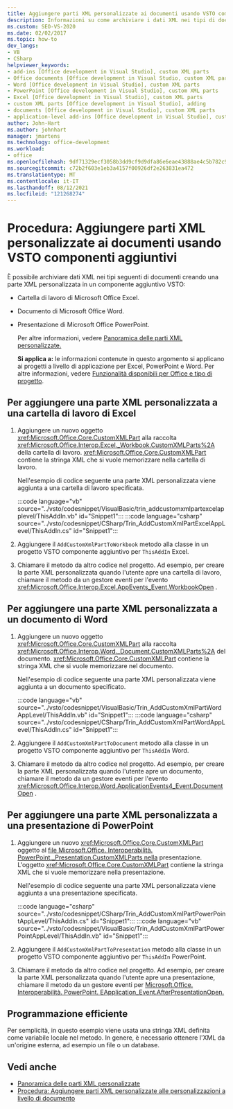 ```yaml
---
title: Aggiungere parti XML personalizzate ai documenti usando VSTO componenti aggiuntivi
description: Informazioni su come archiviare i dati XML nei tipi di documenti seguenti creando una parte XML personalizzata in un VSTO componente aggiuntivo.
ms.custom: SEO-VS-2020
ms.date: 02/02/2017
ms.topic: how-to
dev_langs:
- VB
- CSharp
helpviewer_keywords:
- add-ins [Office development in Visual Studio], custom XML parts
- Office documents [Office development in Visual Studio, custom XML parts
- Word [Office development in Visual Studio], custom XML parts
- PowerPoint [Office development in Visual Studio], custom XML parts
- Excel [Office development in Visual Studio], custom XML parts
- custom XML parts [Office development in Visual Studio], adding
- documents [Office development in Visual Studio], custom XML parts
- application-level add-ins [Office development in Visual Studio], custom XML parts
author: John-Hart
ms.author: johnhart
manager: jmartens
ms.technology: office-development
ms.workload:
- office
ms.openlocfilehash: 9df71329ecf3058b3dd9cf9d9dfa86e6eae43888ae4c5b782c9e229753e6a594
ms.sourcegitcommit: c72b2f603e1eb3a4157f00926df2e263831ea472
ms.translationtype: MT
ms.contentlocale: it-IT
ms.lasthandoff: 08/12/2021
ms.locfileid: "121268274"
---
```

# <a name="how-to-add-custom-xml-parts-to-documents-by-using-vsto-add-ins"></a>Procedura: Aggiungere parti XML personalizzate ai documenti usando VSTO componenti aggiuntivi
  È possibile archiviare dati XML nei tipi seguenti di documenti creando una parte XML personalizzata in un componente aggiuntivo VSTO:

- Cartella di lavoro di Microsoft Office Excel.

- Documento di Microsoft Office Word.

- Presentazione di Microsoft Office PowerPoint.

  Per altre informazioni, vedere [Panoramica delle parti XML personalizzate.](../vsto/custom-xml-parts-overview.md)

  **Si applica a:** le informazioni contenute in questo argomento si applicano ai progetti a livello di applicazione per Excel, PowerPoint e Word. Per altre informazioni, vedere [Funzionalità disponibili per Office e tipo di progetto](../vsto/features-available-by-office-application-and-project-type.md).

## <a name="to-add-a-custom-xml-part-to-an-excel-workbook"></a>Per aggiungere una parte XML personalizzata a una cartella di lavoro di Excel

1. Aggiungere un nuovo oggetto <xref:Microsoft.Office.Core.CustomXMLPart> alla raccolta <xref:Microsoft.Office.Interop.Excel._Workbook.CustomXMLParts%2A> della cartella di lavoro. <xref:Microsoft.Office.Core.CustomXMLPart> contiene la stringa XML che si vuole memorizzare nella cartella di lavoro.

     Nell'esempio di codice seguente una parte XML personalizzata viene aggiunta a una cartella di lavoro specificata.

     :::code language="vb" source="../vsto/codesnippet/VisualBasic/trin_addcustomxmlpartexcelapplevel/ThisAddIn.vb" id="Snippet1":::
     :::code language="csharp" source="../vsto/codesnippet/CSharp/Trin_AddCustomXmlPartExcelAppLevel/ThisAddIn.cs" id="Snippet1":::

2. Aggiungere il `AddCustomXmlPartToWorkbook` metodo alla classe in un progetto VSTO componente aggiuntivo per `ThisAddIn` Excel.

3. Chiamare il metodo da altro codice nel progetto. Ad esempio, per creare la parte XML personalizzata quando l'utente apre una cartella di lavoro, chiamare il metodo da un gestore eventi per l'evento <xref:Microsoft.Office.Interop.Excel.AppEvents_Event.WorkbookOpen> .

## <a name="to-add-a-custom-xml-part-to-a-word-document"></a>Per aggiungere una parte XML personalizzata a un documento di Word

1. Aggiungere un nuovo oggetto <xref:Microsoft.Office.Core.CustomXMLPart> alla raccolta <xref:Microsoft.Office.Interop.Word._Document.CustomXMLParts%2A> del documento. <xref:Microsoft.Office.Core.CustomXMLPart> contiene la stringa XML che si vuole memorizzare nel documento.

     Nell'esempio di codice seguente una parte XML personalizzata viene aggiunta a un documento specificato.

     :::code language="vb" source="../vsto/codesnippet/VisualBasic/Trin_AddCustomXmlPartWordAppLevel/ThisAddIn.vb" id="Snippet1":::
     :::code language="csharp" source="../vsto/codesnippet/CSharp/Trin_AddCustomXmlPartWordAppLevel/ThisAddIn.cs" id="Snippet1":::

2. Aggiungere il `AddCustomXmlPartToDocument` metodo alla classe in un progetto VSTO componente aggiuntivo per `ThisAddIn` Word.

3. Chiamare il metodo da altro codice nel progetto. Ad esempio, per creare la parte XML personalizzata quando l'utente apre un documento, chiamare il metodo da un gestore eventi per l'evento <xref:Microsoft.Office.Interop.Word.ApplicationEvents4_Event.DocumentOpen> .

## <a name="to-add-a-custom-xml-part-to-a-powerpoint-presentation"></a>Per aggiungere una parte XML personalizzata a una presentazione di PowerPoint

1. Aggiungere un nuovo <xref:Microsoft.Office.Core.CustomXMLPart> oggetto al [file Microsoft.Office. Interoperabilità. PowerPoint._Presentation.CustomXMLParts nella](/previous-versions/office/developer/office-2010/ff760806%28v%3doffice.14%29) presentazione. L'oggetto <xref:Microsoft.Office.Core.CustomXMLPart> contiene la stringa XML che si vuole memorizzare nella presentazione.

     Nell'esempio di codice seguente una parte XML personalizzata viene aggiunta a una presentazione specificata.

     :::code language="csharp" source="../vsto/codesnippet/CSharp/Trin_AddCustomXmlPartPowerPointAppLevel/ThisAddIn.cs" id="Snippet1":::
     :::code language="vb" source="../vsto/codesnippet/VisualBasic/Trin_AddCustomXmlPartPowerPointAppLevel/ThisAddIn.vb" id="Snippet1":::

2. Aggiungere il `AddCustomXmlPartToPresentation` metodo alla classe in un progetto VSTO componente aggiuntivo per `ThisAddIn` PowerPoint.

3. Chiamare il metodo da altro codice nel progetto. Ad esempio, per creare la parte XML personalizzata quando l'utente apre una presentazione, chiamare il metodo da un gestore eventi per [Microsoft.Office. Interoperabilità. PowerPoint. EApplication_Event.AfterPresentationOpen.](/previous-versions/office/developer/office-2010/ff762843(v=office.14))

## <a name="robust-programming"></a>Programmazione efficiente
 Per semplicità, in questo esempio viene usata una stringa XML definita come variabile locale nel metodo. In genere, è necessario ottenere l'XML da un'origine esterna, ad esempio un file o un database.

## <a name="see-also"></a>Vedi anche
- [Panoramica delle parti XML personalizzate](../vsto/custom-xml-parts-overview.md)
- [Procedura: Aggiungere parti XML personalizzate alle personalizzazioni a livello di documento](../vsto/how-to-add-custom-xml-parts-to-document-level-customizations.md)
